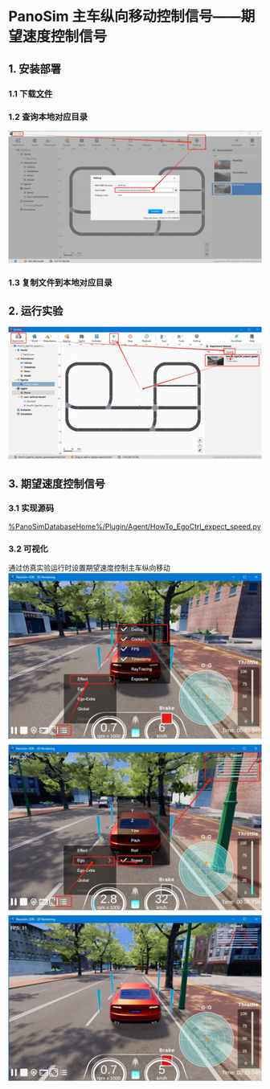 # PanoSim 主车纵向移动控制信号——期望速度控制信号

## 1. 安装部署

### 1.1 下载[文件](https://github.com/liyanlee/PanoSim_How_To/tree/main/EgoControl/expect_speed/PanoSimDatabase)

### 1.2 查询本地对应目录
![image](../../Bus/ego/docs/images/folder.jpg)

### 1.3 复制文件到本地对应目录

## 2. 运行实验
![image](docs/images/open.jpg)

## 3. 期望速度控制信号

### 3.1 实现源码
[%PanoSimDatabaseHome%/Plugin/Agent/HowTo_EgoCtrl_expect_speed.py](PanoSimDatabase/Plugin/Agent/HowTo_EgoCtrl_expect_speed.py)

### 3.2 可视化
通过仿真实验运行时设置期望速度控制主车纵向移动
![image](docs/images/visualization.jpg)